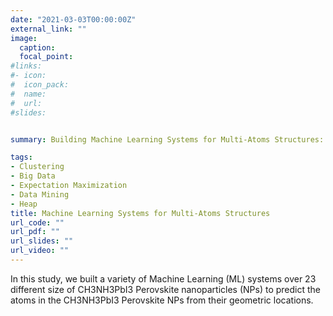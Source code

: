 ```yaml
---
date: "2021-03-03T00:00:00Z"
external_link: ""
image:
  caption: 
  focal_point: 
#links:
#- icon: 
#  icon_pack: 
#  name: 
#  url: 
#slides: 


summary: Building Machine Learning Systems for Multi-Atoms Structures: CH3NH3PbI3 Perovskite Nanoparticles

tags:
- Clustering
- Big Data
- Expectation Maximization
- Data Mining
- Heap
title: Machine Learning Systems for Multi-Atoms Structures
url_code: ""
url_pdf: ""
url_slides: ""
url_video: ""
---
```


In this study, we built a variety of Machine Learning (ML) systems over 23 different size of  CH3NH3PbI3 Perovskite nanoparticles (NPs) to predict the atoms in the CH3NH3PbI3 Perovskite  NPs from their geometric locations.


